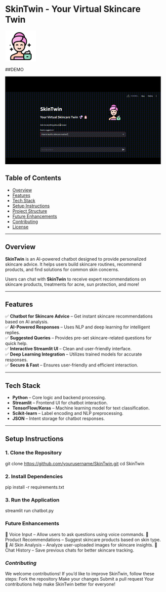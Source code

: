 # **SkinTwin - Your Virtual Skincare Twin**  

<img src="image.png" alt="SkinTwin Logo" width="100">

##DEMO

<img src="SkinTwinDemo.gif" width="600">


## **Table of Contents**  
- [Overview](#overview)  
- [Features](#features)  
- [Tech Stack](#tech-stack)  
- [Setup Instructions](#setup-instructions)  
- [Project Structure](#project-structure)  
- [Future Enhancements](#future-enhancements)  
- [Contributing](#contributing)  
- [License](#license)  

---

## **Overview**  
**SkinTwin** is an AI-powered chatbot designed to provide personalized skincare advice. It helps users build skincare routines, recommend products, and find solutions for common skin concerns.  

Users can chat with **SkinTwin** to receive expert recommendations on skincare products, treatments for acne, sun protection, and more!  

---

## **Features**  
✅ **Chatbot for Skincare Advice** – Get instant skincare recommendations based on AI analysis.  
✅ **AI-Powered Responses** – Uses NLP and deep learning for intelligent replies.  
✅ **Suggested Queries** – Provides pre-set skincare-related questions for quick help.  
✅ **Interactive Streamlit UI** – Clean and user-friendly interface.  
✅ **Deep Learning Integration** – Utilizes trained models for accurate responses.  
✅ **Secure & Fast** – Ensures user-friendly and efficient interaction.  

---

## **Tech Stack**  
- **Python** – Core logic and backend processing.  
- **Streamlit** – Frontend UI for chatbot interaction.  
- **TensorFlow/Keras** – Machine learning model for text classification.  
- **Scikit-learn** – Label encoding and NLP preprocessing.  
- **JSON** – Intent storage for chatbot responses.  

---

## **Setup Instructions**  

### **1. Clone the Repository**  
git clone https://github.com/yourusername/SkinTwin.git
cd SkinTwin
### **2. Install Dependencies**
pip install -r requirements.txt
### **3. Run the Application**
streamlit run chatbot.py


### **Future Enhancements**
🚀 Voice Input – Allow users to ask questions using voice commands.
🚀 Product Recommendations – Suggest skincare products based on skin type.
🚀 AI Skin Analysis – Analyze user-uploaded images for skincare insights.
🚀 Chat History – Save previous chats for better skincare tracking.

### *Contributing*
We welcome contributions! If you’d like to improve SkinTwin, follow these steps:
Fork the repository
Make your changes
Submit a pull request
Your contributions help make SkinTwin better for everyone!


